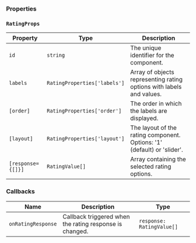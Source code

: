 ### Properties

### `RatingProps`

| Property          | Type                         | Description                                                             |
| ----------------- | ---------------------------- | ----------------------------------------------------------------------- |
| `id`              | `string`                     | The unique identifier for the component.                                |
| `labels`          | `RatingProperties['labels']` | Array of objects representing rating options with labels and values.    |
| `[order]`         | `RatingProperties['order']`  | The order in which the labels are displayed.                            |
| `[layout]`        | `RatingProperties['layout']` | The layout of the rating component. Options: '1' (default) or 'slider'. |
| `[response={[]}]` | `RatingValue[]`              | Array containing the selected rating options.                           |

### Callbacks

| Name               | Description                                             | Type                      |
| ------------------ | ------------------------------------------------------- | ------------------------- |
| `onRatingResponse` | Callback triggered when the rating response is changed. | `response: RatingValue[]` |
